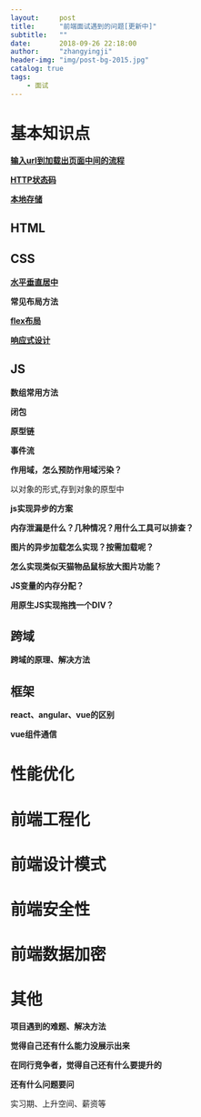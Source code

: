 ```yaml
---
layout:     post
title:      "前端面试遇到的问题[更新中]"
subtitle:   ""
date:       2018-09-26 22:18:00
author:     "zhangyingji"
header-img: "img/post-bg-2015.jpg"
catalog: true
tags:
    - 面试
---
```


# 基本知识点

**[输入url到加载出页面中间的流程](https://blog.zhangyingji.cn/2018/07/26/loading-web/)**

**[HTTP状态码](https://blog.zhangyingji.cn/2018/07/26/http-status/)**

**[本地存储](cookie、localStroage与sessionStroage)**

## HTML

## CSS

**[水平垂直居中](https://blog.zhangyingji.cn/2018/07/23/center/)**

**常见布局方法**

**[flex布局](https://blog.zhangyingji.cn/2018/05/18/flex/)**

**[响应式设计](https://blog.zhangyingji.cn/2018/09/15/web-responsive-design/)**

## JS

**数组常用方法**

**闭包**

**原型链**

**事件流**

**作用域，怎么预防作用域污染？**

以对象的形式,存到对象的原型中

**js实现异步的方案**

**内存泄漏是什么？几种情况？用什么工具可以排查？**

**图片的异步加载怎么实现？按需加载呢？** 

**怎么实现类似天猫物品鼠标放大图片功能？** 

**JS变量的内存分配？**

**用原生JS实现拖拽一个DIV？**

## 跨域

**跨域的原理、解决方法**


## 框架

**react、angular、vue的区别**

**vue组件通信**

# 性能优化



# 前端工程化

# 前端设计模式

# 前端安全性

# 前端数据加密

# 其他

**项目遇到的难题、解决方法**

**觉得自己还有什么能力没展示出来**

**在同行竞争者，觉得自己还有什么要提升的**

**还有什么问题要问**

实习期、上升空间、薪资等









